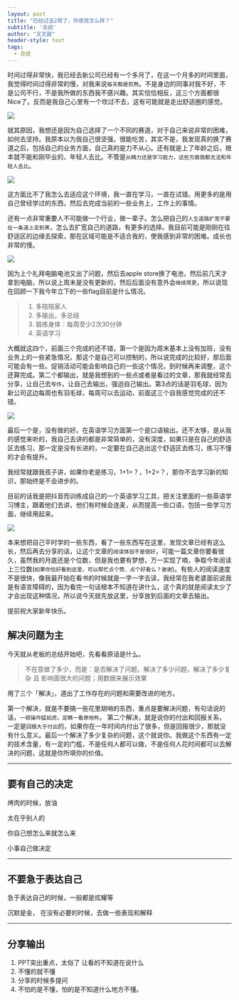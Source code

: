 ```yaml
---
layout: post
title: "已经过去2周了，你感觉怎么样？"
subtitle: '总结'
author: "叉叉敌"
header-style: text
tags:
  - 总结
---
```


时间过得非常快，我已经去新公司已经有一个多月了，在这一个月多的时间里面，我觉得时间过得非常的慢，对我来说`每天都是煎熬`。不是身边的同事对我不好，不是公司不行，不是我所做的东西我不感兴趣。其实恰恰相反，这三个方面都很Nice了。反而是我自己心里有一个坎过不去，这有可能就是走出舒适圈的感觉。

![](https://gitee.com/chasays/mdPic/raw/master/uPic/br8wsj.jpg)

就其原因，我想还是因为自己选择了一个不同的赛道，对于自己来说非常的困难，如何去坚持。我原本以为我自己很坚强，很能吃苦，其实不是，我发现真的换了赛道之后，包括自己的业务方面，自己真的是力不从心。还有就是上了年龄之后，根本就不能和刚毕业的，年轻人去比。不管是`从精力还是学习能力，这些方面我都无法和年轻人去比`。

![](https://gitee.com/chasays/mdPic/raw/master/uPic/Rg5jEx.jpg)

这方面比不了我怎么去适应这个环境，我一直在学习，一直在试错。用更多的是用自己曾经学过的东西，然后去完成当前的一些业务上，工作上的事情。

还有一点非常重要人不可能做一个行业，做一辈子。怎么把自己的`人生道路扩宽不要在一条道上走到黑`，怎么去扩宽自己的道路，有更多的选择。我目前可能是刚刚在往舒适区的边缘去探索，那在区域可能是不适合我的，使我感到非常的困难。成长也非常的慢。

![](https://gitee.com/chasays/mdPic/raw/master/uPic/4chFTN.jpg)

因为上个礼拜电脑电池又出了问题，然后去apple store换了电池，然后前几天才拿到电脑，所以说上周末是没有更新的，然后后面没有意外会`继续周更`，所以说现在回顾一下我今年立下的一些flag目前是什么情况。

>1. 多陪陪家人
>2. 多输出，多总结
>3. 锻炼身体：每周至少2次30分钟
>4. 英语学习

大概就这四个，前面三个完成的还不错，第一个是因为周末基本上没有加班，没有业务上的一些紧急情况，那这个是自己可以控制的，所以说完成的比较好，那后面可能会有一些。促销活动可能会影响自己的一些这个情况，到时候再来调整，这个还算完成。第二个都输出，就是我想到的一些点或者是看过的文章，那我就经常去分享，让自己去`写作`，让自己去输出，强迫自己输出。第3点的话是羽毛球，因为新公司这边每周也有羽毛球，每周可以去运动，前面这三个自我感觉完成的还不错。

![](https://gitee.com/chasays/mdPic/raw/master/uPic/9tCU2q.jpg)

最后一个是，没有做的好。在英语学习方面第一个是口语输出。还不太够，是从我的感觉来听的，我自己去讲的都是非常简单的，没有深度，如果只是在自己的舒适区去练习，那一定是没有长进的，一定要在自己逃出这个舒适区去练习，练习不懂的才会有提升。

我经常就跟我孩子讲，如果你老是练习，1+1=？，1+2=？，那你不去学习新的知识，那始终是不会进步的。

目前的话我是把抖音而训练成自己的一个英语学习工具，把关注里面的一些英语学习博主，跟着他们去讲，他们有时候会连麦，从而提高一些口语，包括一些学习方面，继续用起来。

![](https://gitee.com/chasays/mdPic/raw/master/uPic/EDJ2kU.jpg)

本来想把自己平时学的一些东西，看了一些东西写在这里，发现文章已经有这么长，然后再去分享的话，让这个文章的`阅读体验不是很好`，可能一篇文章你要看很久，虽然我的月底还是个位数，但是我也要有梦想，万一实现了喃，争取今年阅读上三位数(`如果你恰好看到这里，可以帮忙点个赞、点个好看么？谢谢`)。有些人的阅读速度不是很快，像我最开始在看书的时候就是一字一字去读，我经常在我老婆面前说我是有语言障碍的，因为看完一句话根本不知道在讲什么，这个真的就是阅读太少了才会出现这种情况，所以说今天就先放这里，分享放到后面的文章去输出。

提前祝大家新年快乐。


## 解决问题为主
今天就从老板的总结开始吧，先看看原话是什么。
>不在意做了多少，而是：是否解决了问题，解决了多少问题，解决了多少复杂 且 影响面很大的问题；用数据来展示效果

用了三个「解决」，道出了工作存在的问题和需要改进的地方。

第一个解决，就是不要搞一些花里胡哨的东西，重点是要解决问题，有句话说的话，`一顿操作猛如虎，定睛一看原地杵`。
第二个解决，就是说你的付出和回报关系，一定是`回报大于付出`的，如果你在一年时间内付出了很多，但是回报很少，那就没有什么意义。最后一个解决了多少复杂的问题，这个就说你。我做这个东西有一定的技术含量，有一定的门槛，不是任何人都可以做，不是任何人花时间都可以去解决的问题，这就是你所填你的价值。


---
## 要有自己的决定

烤肉的时候，放油

太在乎别人的

你自己想怎么来就怎么来

小事自己做决定



---

## 不要急于表达自己

急于表达自己的时候，一般都是炫耀等


沉默是金， 在没有必要的时候，去做一些表现和解释



---
## 分享输出

1. PPT突出重点，太俗了 让看的不知道在说什么
2.  不懂的就不懂
3.  分享的时候多提问
4.  不怕的是不懂，怕的是不知道什么地方不懂。


